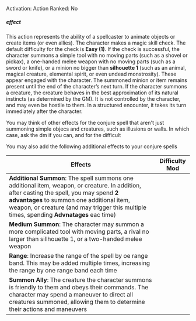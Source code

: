 Activation: Action
Ranked: No
##### effect
This action represents the ability of a spellcaster to animate objects or create items (or even allies). The character makes a magic skill check. The default difficulty for the check is **Easy (1)**. If the check is successful, the character summons a simple tool with no moving parts (such as a shovel or pickax), a one-handed melee weapon with no moving parts (such as a sword or knife), or a minion no bigger than **silhouette 1** (such as an animal, magical creature, elemental spirit, or even undead monstrosity). These appear engaged with the character. The summoned minion or item remains present until the end of the character’s next turn. If the character summons a creature, the creature behaves in the best approximation of its natural instincts (as determined by the GM). It is not controlled by the character, and may even be hostile to them. In a structured encounter, it takes its turn immediately after the character.

You may think of other effects for the conjure spell that aren't just summoning simple objecs and creatures, such as illusions or walls. In which case, ask the dm if you can, and for the difficult

You may also add the following additional effects to your conjure spells

| Effects                                                                                                                                                                                                                                                                             | Difficulty Mod |
| ----------------------------------------------------------------------------------------------------------------------------------------------------------------------------------------------------------------------------------------------------------------------------------- | -------------- |
| **Additional Summon**: The spell summons one additional item, weapon, or creature. In addition, after casting the spell,  you may spend **2 advantages** to summon one additional item, weapon, or creature (and may trigger this multiple times, spending **Advnatages** eac time) |                |
| **Medium Summon**: The character may summon a more complicated tool with moving parts, a rival no larger than sillhouette 1, or a two-handed melee weapon                                                                                                                           |                |
| **Range**: Increase the range of the spell by oe range band. This may be added multiple times, increasing the range by one range band each time                                                                                                                                     |                |
| **Summon Ally**: The creature the character summons is friendly to them and obeys their commands. The character may spend a maneuver to direct all creatures summoned, allowing them to determine their actions and maneuvers                                                       |                |
